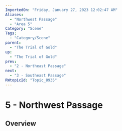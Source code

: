 ```yaml
---
ImportedOn: "Friday, January 27, 2023 12:02:47 AM"
Aliases:
  - "Northwest Passage"
  - "Area 5"
Category: "Scene"
Tags:
  - "Category/Scene"
parent:
  - "The Trial of Gold"
up:
  - "The Trial of Gold"
prev:
  - "2 - Northeast Passage"
next:
  - "3 - Southeast Passage"
RWtopicId: "Topic_8935"
---
```

# 5 - Northwest Passage
## Overview
